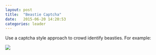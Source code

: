```yaml
---
layout: post
title:  "Beastie Captcha"
date:   2015-06-20 14:20:53
categories: leader
---
```


Use a captcha style approach to crowd identify beasties. For example:

<img src="/beastimock/img/badger.png" />
  
 
